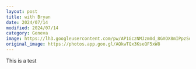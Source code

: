 ```yaml
---
layout: post
title: with Bryan
date: 2024/07/14
modified: 2024/07/14
category: Geneva
image: https://lh3.googleusercontent.com/pw/AP1GczNMJzm0d_8GXOX8mIPpzSd_CAPhpHVjuTQPWKHOvKEbzJtlAv8rBw_JkhSmUCaahcOA12CTYL26wIG3fEJivZ9aVAoXmnimw1uk0VLY7VQ6fG5dOkBu=s0-no
original_image: https://photos.app.goo.gl/AQkwTQx3KseQF5xW8
---
```



This is a test